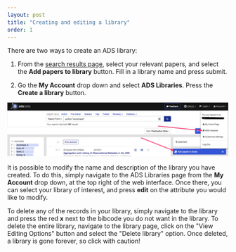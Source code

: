 ```yaml
---
layout: post
title: "Creating and editing a library"
order: 1
---
```


There are two ways to create an ADS library:

  1. From the [search results page](https://ui.adsabs.harvard.edu/#search/q=star), select your relevant papers, and select the **Add papers to library** button. Fill in a library name and press submit.

  2. Go the **My Account** drop down and select **ADS Libraries**. Press the **Create a library** button.

<img class="img-responsive" src="/help/img/library_screenshot.png" alt="a screenshot of the ads search results interface showing the ads libraries button"/>

It is possible to modify the name and description of the library you have created. To do this, simply navigate to the ADS Libraries page from the **My Account** drop down, at the top right of the web interface. Once there, you can select your library of interest, and press **edit** on the attribute you would like to modify.

To delete any of the records in your library, simply navigate to the library and press the red **x** next to the bibcode you do not want in the library.  To delete the entire library, navigate to the library page, click on the "View Editing Options" button and select the "Delete library" option.  Once deleted, a library is gone forever, so click with caution!
